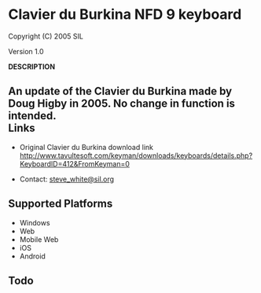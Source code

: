 Clavier du Burkina NFD 9 keyboard
=====================

Copyright (C) 2005 SIL

Version 1.0

__DESCRIPTION__

An update of the Clavier du Burkina made by Doug Higby in 2005. No change in function is intended.  
Links
-----

 * Original Clavier du Burkina download link    <http://www.tavultesoft.com/keyman/downloads/keyboards/details.php?KeyboardID=412&FromKeyman=0>

 * Contact:  <steve_white@sil.org>

Supported Platforms
-------------------
 * Windows
 * Web
 * Mobile Web
 * iOS
 * Android

Todo
----
